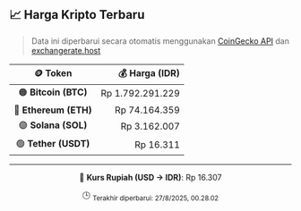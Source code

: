 

<!-- HARGA_KRIPTO -->
## 📈 Harga Kripto Terbaru

> Data ini diperbarui secara otomatis menggunakan [CoinGecko API](https://www.coingecko.com/) dan [exchangerate.host](https://exchangerate.host/)

<div align="center">

| 🪙 Token | 💰 Harga (IDR) |
|:------:|---------------:|
| 🟠 **Bitcoin (BTC)**   | Rp 1.792.291.229 |
| 🔵 **Ethereum (ETH)**  | Rp 74.164.359 |
| 🟣 **Solana (SOL)**    | Rp 3.162.007 |
| 🟢 **Tether (USDT)**   | Rp 16.311 |

---

💱 **Kurs Rupiah (USD → IDR)**: Rp 16.307

🕒 <sub>Terakhir diperbarui: 27/8/2025, 00.28.02</sub>

</div>
<!-- /HARGA_KRIPTO -->
